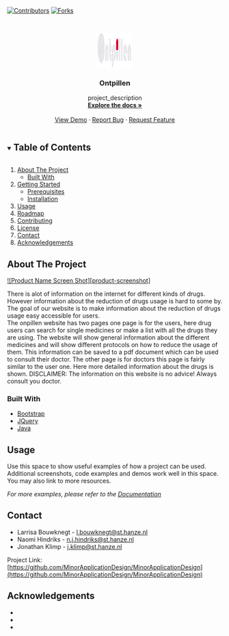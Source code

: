 <!-- PROJECT SHIELDS -->
[![Contributors][contributors-shield]][contributors-url]
[![Forks][forks-shield]][forks-url]


<!-- PROJECT LOGO -->
<br />
<p align="center">
  <a href="https://github.com/MinorApplicationDesign/MinorApplicationDesign">
    <img src="src/main/resources/static/images/logo.svg" alt="Logo" width="80" height="80">
  </a>

  <h3 align="center">Ontpillen</h3>

  <p align="center">
    project_description
    <br />
    <a href="https://github.com/MinorApplicationDesign/MinorApplicationDesign"><strong>Explore the docs »</strong></a>
    <br />
    <br />
    <a href="https://github.com/MinorApplicationDesign/MinorApplicationDesign">View Demo</a>
    ·
    <a href="https://github.com/MinorApplicationDesign/MinorApplicationDesign/issues">Report Bug</a>
    ·
    <a href="https://github.com/MinorApplicationDesign/MinorApplicationDesign/issues">Request Feature</a>
  </p>
</p>



<!-- TABLE OF CONTENTS -->
<details open="open">
  <summary><h2 style="display: inline-block">Table of Contents</h2></summary>
  <ol>
    <li>
      <a href="#about-the-project">About The Project</a>
      <ul>
        <li><a href="#built-with">Built With</a></li>
      </ul>
    </li>
    <li>
      <a href="#getting-started">Getting Started</a>
      <ul>
        <li><a href="#prerequisites">Prerequisites</a></li>
        <li><a href="#installation">Installation</a></li>
      </ul>
    </li>
    <li><a href="#usage">Usage</a></li>
    <li><a href="#roadmap">Roadmap</a></li>
    <li><a href="#contributing">Contributing</a></li>
    <li><a href="#license">License</a></li>
    <li><a href="#contact">Contact</a></li>
    <li><a href="#acknowledgements">Acknowledgements</a></li>
  </ol>
</details>



<!-- ABOUT THE PROJECT -->
## About The Project
[![Product Name Screen Shot][product-screenshot]](https://example.com)

There is alot of information on the internet for different kinds of drugs. However information 
about the reduction of drugs usage is hard to some by. The goal of our website is to make information about
the reduction of drugs usage easy accessible for users.  
The onpillen website has two pages one page is for the users, here drug users can search for single medicines or
make a list with all the drugs they are using. The website will show general information about the different medicines 
and will show different protocols on how to reduce the usage of them. This information can be saved to a pdf document
which can be used to consult their doctor. 
The other page is for doctors this page is fairly similar to the user one. Here more detailed information about 
the drugs is shown.
DISCLAIMER: The information on this website is no advice! Always consult you doctor.


### Built With

* [Bootstrap](https://getbootstrap.com)
* [JQuery](https://jquery.com)
* [Java](https://java.com)



<!-- GETTING STARTED 
## Getting Started

To get a local copy up and running follow these simple steps.

### Prerequisites

This is an example of how to list things you need to use the software and how to install them.
* npm
  ```sh
  npm install npm@latest -g
  ```

### Installation

1. Clone the repo
   ```sh
   git clone https://github.com/github_username/repo_name.git
   ```
2. Install NPM packages
   ```sh
   npm install
   ```
  -->



<!-- USAGE EXAMPLES --> 
## Usage

Use this space to show useful examples of how a project can be used. Additional screenshots, code examples and demos work well in this space. You may also link to more resources.

_For more examples, please refer to the [Documentation](https://example.com)_



<!-- ROADMAP 
## Roadmap

See the [open issues](https://github.com/github_username/repo_name/issues) for a list of proposed features (and known issues).
-->

<!-- CONTRIBUTING 
## Contributing

Contributions are what make the open source community such an amazing place to be learn, inspire, and create. Any contributions you make are **greatly appreciated**.

1. Fork the Project
2. Create your Feature Branch (`git checkout -b feature/AmazingFeature`)
3. Commit your Changes (`git commit -m 'Add some AmazingFeature'`)
4. Push to the Branch (`git push origin feature/AmazingFeature`)
5. Open a Pull Request
-->


<!-- LICENSE 
## License

Distributed under the MIT License. See `LICENSE` for more information.
-->


<!-- CONTACT -->
## Contact

* Larrisa Bouwknegt  - l.bouwknegt@st.hanze.nl
* Naomi Hindriks - n.j.hindriks@st.hanze.nl
* Jonathan Klimp - j.klimp@st.hanze.nl

Project Link: [https://github.com/MinorApplicationDesign/MinorApplicationDesign](https://github.com/MinorApplicationDesign/MinorApplicationDesign)



<!-- ACKNOWLEDGEMENTS -->
## Acknowledgements

* []()
* []()
* []()





<!-- MARKDOWN LINKS & IMAGES -->
<!-- https://www.markdownguide.org/basic-syntax/#reference-style-links -->
[contributors-shield]: https://img.shields.io/github/contributors/MinorApplicationDesign/MinorApplicationDesign.svg?style=for-the-badge
[contributors-url]: https://github.com/MinorApplicationDesign/MinorApplicationDesign/graphs/contributors
[forks-shield]: https://img.shields.io/github/forks/MinorApplicationDesign/MinorApplicationDesign.svg?style=for-the-badge
[forks-url]: https://github.com/MinorApplicationDesign/MinorApplicationDesign/network/members
[stars-shield]: https://img.shields.io/github/stars/MinorApplicationDesign/MinorApplicationDesign.svg?style=for-the-badge
[stars-url]: https://github.com/MinorApplicationDesign/repo/stargazers
[issues-shield]: https://img.shields.io/github/issues/MinorApplicationDesign/MinorApplicationDesign.svg?style=for-the-badge
[issues-url]: https://github.com/MinorApplicationDesign/repo/issues
[license-shield]: https://img.shields.io/github/license/MinorApplicationDesign/MinorApplicationDesign.svg?style=for-the-badge
[license-url]: https://github.com/MinorApplicationDesign/repo/blob/master/LICENSE.txt